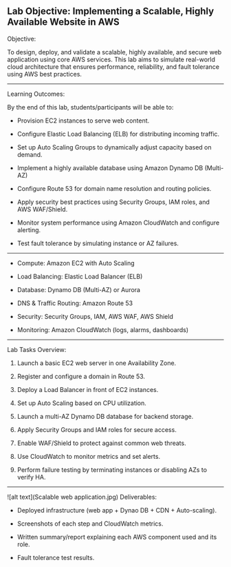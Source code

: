 ## Lab Objective: Implementing a Scalable, Highly Available Website in AWS

Objective:

To design, deploy, and validate a scalable, highly available, and secure web application using core AWS services. This lab aims to simulate real-world cloud architecture that ensures performance, reliability, and fault tolerance using AWS best practices.

---
Learning Outcomes:

By the end of this lab, students/participants will be able to:

- Provision EC2 instances to serve web content.

- Configure Elastic Load Balancing (ELB) for distributing incoming traffic.

- Set up Auto Scaling Groups to dynamically adjust capacity based on demand.

- Implement a highly available database using Amazon Dynamo DB (Multi-AZ)

- Configure Route 53 for domain name resolution and routing policies.

- Apply security best practices using Security Groups, IAM roles, and AWS WAF/Shield.

- Monitor system performance using Amazon CloudWatch and configure alerting.

- Test fault tolerance by simulating instance or AZ failures.

---

- Compute: Amazon EC2 with Auto Scaling

- Load Balancing: Elastic Load Balancer (ELB)

- Database: Dynamo DB (Multi-AZ) or Aurora

- DNS & Traffic Routing: Amazon Route 53

- Security: Security Groups, IAM, AWS WAF, AWS Shield

- Monitoring: Amazon CloudWatch (logs, alarms, dashboards)

---

Lab Tasks Overview:

 1. Launch a basic EC2 web server in one Availability Zone.

 2. Register and configure a domain in Route 53.

 3. Deploy a Load Balancer in front of EC2 instances.

 4. Set up Auto Scaling based on CPU utilization.

 5. Launch a multi-AZ Dynamo DB database for backend storage.

 6. Apply Security Groups and IAM roles for secure access.

 7. Enable WAF/Shield to protect against common web threats.

 8. Use CloudWatch to monitor metrics and set alerts.

 9. Perform failure testing by terminating instances or disabling AZs to verify HA.

---
![alt text](Scalable web application.jpg)
Deliverables: 

- Deployed infrastructure (web app + Dynao DB + CDN + Auto-scaling).

- Screenshots of each step and CloudWatch metrics.

- Written summary/report explaining each AWS component used and its role.

- Fault tolerance test results.


